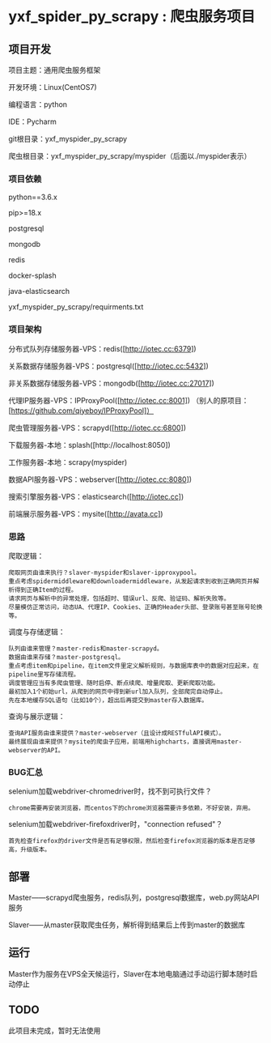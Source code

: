 yxf_spider_py_scrapy : 爬虫服务项目
=========================================================

## 项目开发

项目主题：通用爬虫服务框架  

开发环境：Linux(CentOS7)  

编程语言：python  

IDE：Pycharm  

git根目录：yxf_myspider_py_scrapy  

爬虫根目录：yxf_myspider_py_scrapy/myspider（后面以./myspider表示）  

### 项目依赖  

python==3.6.x  

pip>=18.x  

postgresql  

mongodb  

redis  

docker-splash  

java-elasticsearch

yxf_myspider_py_scrapy/requirments.txt  

### 项目架构

分布式队列存储服务器-VPS：redis([http://iotec.cc:6379])  

关系数据存储服务器-VPS：postgresql([http://iotec.cc:5432])  

非关系数据存储服务器-VPS：mongodb([http://iotec.cc:27017])  

代理IP服务器-VPS：IPProxyPool([http://iotec.cc:8001])  （别人的原项目：[https://github.com/qiyeboy/IPProxyPool]）  

爬虫管理服务器-VPS：scrapyd([http://iotec.cc:6800])  

下载服务器-本地：splash([http://localhost:8050])  

工作服务器-本地：scrapy(myspider)  

数据API服务器-VPS：webserver([http://iotec.cc:8080])  

搜索引擎服务器-VPS：elasticsearch([http://iotec.cc])  

前端展示服务器-VPS：mysite([http://avata.cc])  

### 思路

爬取逻辑：

	爬取网页由谁来执行？slaver-myspider和slaver-ipproxypool。
	重点考虑spidermiddleware和downloadermiddleware，从发起请求到收到正确网页并解析得到正确Item的过程。
	请求网页与解析中的异常处理，包括超时、错误url、反爬、验证码、解析失败等。
	尽量模仿正常访问，动态UA、代理IP、Cookies、正确的Header头部、登录账号甚至账号轮换等。

调度与存储逻辑：

	队列由谁来管理？master-redis和master-scrapyd。
	数据由谁来存储？master-postgresql。
	重点考虑item和pipeline，在item文件里定义解析规则，与数据库表中的数据对应起来，在pipeline里写存储流程。
	调度管理应当有多爬虫管理、随时启停、断点续爬、增量爬取、更新爬取功能。
	最初加入1个初始url，从爬到的网页中得到新url加入队列，全部爬完自动停止。
	先在本地缓存SQL语句（比如10个），超出后再提交到master存入数据库。

查询与展示逻辑：

	查询API服务由谁来提供？master-webserver（且设计成RESTfulAPI模式）。
	最终展现由谁来提供？mysite的爬虫子应用，前端用highcharts，直接调用master-webserver的API。

### BUG汇总

selenium加载webdriver-chromedriver时，找不到可执行文件？  

    chrome需要再安装浏览器，而centos下的chrome浏览器需要许多依赖，不好安装，弃用。  
    
selenium加载webdriver-firefoxdriver时，"connection refused"？  

    首先检查firefox的driver文件是否有足够权限，然后检查firefox浏览器的版本是否足够高，升级版本。  

## 部署

Master——scrapyd爬虫服务，redis队列，postgresql数据库，web.py网站API服务  

Slaver——从master获取爬虫任务，解析得到结果后上传到master的数据库  

## 运行

Master作为服务在VPS全天候运行，Slaver在本地电脑通过手动运行脚本随时启动停止  

## TODO

此项目未完成，暂时无法使用  
